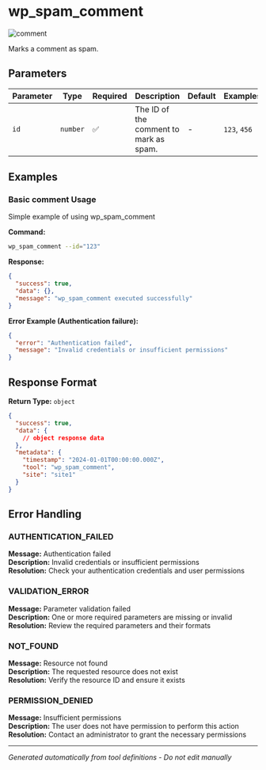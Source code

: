 # wp_spam_comment

![comment](https://img.shields.io/badge/category-comment-lightgrey)

Marks a comment as spam.

## Parameters

| Parameter | Type | Required | Description | Default | Examples |
|-----------|------|----------|-------------|---------|----------|
| `id` | `number` | ✅ | The ID of the comment to mark as spam. | - | `123`, `456` |

## Examples

### Basic comment Usage

Simple example of using wp_spam_comment

**Command:**
```bash
wp_spam_comment --id="123"
```

**Response:**
```json
{
  "success": true,
  "data": {},
  "message": "wp_spam_comment executed successfully"
}
```

**Error Example (Authentication failure):**
```json
{
  "error": "Authentication failed",
  "message": "Invalid credentials or insufficient permissions"
}
```






## Response Format

**Return Type:** `object`

```json
{
  "success": true,
  "data": {
    // object response data
  },
  "metadata": {
    "timestamp": "2024-01-01T00:00:00.000Z",
    "tool": "wp_spam_comment",
    "site": "site1"
  }
}
```

## Error Handling

### AUTHENTICATION_FAILED

**Message:** Authentication failed  
**Description:** Invalid credentials or insufficient permissions  
**Resolution:** Check your authentication credentials and user permissions


### VALIDATION_ERROR

**Message:** Parameter validation failed  
**Description:** One or more required parameters are missing or invalid  
**Resolution:** Review the required parameters and their formats


### NOT_FOUND

**Message:** Resource not found  
**Description:** The requested resource does not exist  
**Resolution:** Verify the resource ID and ensure it exists


### PERMISSION_DENIED

**Message:** Insufficient permissions  
**Description:** The user does not have permission to perform this action  
**Resolution:** Contact an administrator to grant the necessary permissions




---

*Generated automatically from tool definitions - Do not edit manually*
